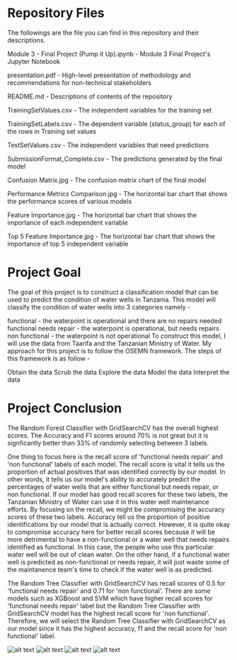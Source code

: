 # Repository Files
The followings are the file you can find in this repository and their descriptions.

Module 3 - Final Project (Pump it Up).ipynb - Module 3 Final Project's Jupyter Notebook

presentation.pdf - High-level presentation of methodology and recommendations for non-technical stakeholders

README.md - Descriptions of contents of the repository

TrainingSetValues.csv -	The independent variables for the training set

TrainingSetLabels.csv - The dependent variable (status_group) for each of the rows in Training set values

TestSetValues.csv - The independent variables that need predictions

SubmissionFormat_Complete.csv	- The predictions generated by the final model

Confusion Matrix.jpg - The confusion matrix chart of the final model

Performance Metrics Comparison.jpg - The horizontal bar chart that shows the performance scores of various models

Feature Importance.jpg - The horizontal bar chart that shows the importance of each independent variable

Top 5 Feature Importance.jpg - The horizontal bar chart that shows the importance of top 5 independent variable

# Project Goal
The goal of this project is to construct a classification model that can be used to predict the condition of water wells in Tanzania. This model will classify the condition of water wells into 3 categories namely -

functional - the waterpoint is operational and there are no repairs needed
functional needs repair - the waterpoint is operational, but needs repairs
non functional - the waterpoint is not operational
To construct this model, I will use the data from Taarifa and the Tanzanian Ministry of Water. My approach for this project is to follow the OSEMN framework. The steps of this framework is as follow -

Obtain the data
Scrub the data
Explore the data
Model the data
Interpret the data

# Project Conclusion

The Random Forest Classifier with GridSearchCV has the overall highest scores. The Accuracy and F1 scores around 70% is not great but it is signficantly better than 33% of randomly selecting between 3 labels.

One thing to focus here is the recall score of 'functional needs repair' and 'non functional' labels of each model. The recall score is vital it tells us the proportion of actual positives that was identified correctly by our model. In other words, it tells us our model's ability to accurately predict the percentages of water wells that are either functional but needs repair, or non functional. If our model has good recall scores for these two labels, the Tanzanian Ministry of Water can use it in this water well maintenance efforts. By focusing on the recall, we might be compromising the accuracy scores of these two labels. Accuracy tell us the proportion of positive identifications by our model that is actually correct. However, it is quite okay to compromise accuracy here for better recall scores because it will be more detrimental to have a non-functional or a water well that needs repairs identified as functional. In this case, the people who use this particular water well will be out of clean water. On the other hand, if a functional water well is predicted as non-functional or needs repair, it will just waste some of the maintanence team's time to check if the water well is as predicted.

The Random Tree Classifier with GridSearchCV has recall scores of 0.5 for 'functional needs repair' and 0.71 for 'non functional'. There are some models such as XGBoost and SVM which have higher recall scores for 'functional needs repair' label but the Random Tree Classifier with GridSearchCV model has the highest recall score for 'non functional'. Therefore, we will select the Random Tree Classifier with GridSearchCV as our model since it has the highest accuracy, f1 and the recall score for 'non functional' label.

![alt text](https://github.com/kyawsawhtoon/Pump-It-Up/blob/master/Confusion%20Matrix.JPG)
![alt text](https://github.com/kyawsawhtoon/Pump-It-Up/blob/master/Performance%20Scores%20Comparison.JPG)
![alt text](https://github.com/kyawsawhtoon/Pump-It-Up/blob/master/Feature%20Importance.JPG)
![alt text](https://github.com/kyawsawhtoon/Pump-It-Up/blob/master/Top%205%20Feature%20Importance.JPG)
